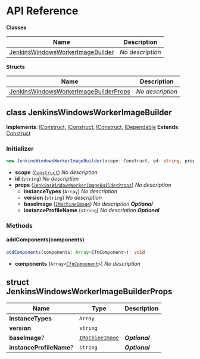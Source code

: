 # API Reference

**Classes**

Name|Description
----|-----------
[JenkinsWindowsWorkerImageBuilder](#cdk-image-builder-patterns-jenkinswindowsworkerimagebuilder)|*No description*


**Structs**

Name|Description
----|-----------
[JenkinsWindowsWorkerImageBuilderProps](#cdk-image-builder-patterns-jenkinswindowsworkerimagebuilderprops)|*No description*



## class JenkinsWindowsWorkerImageBuilder  <a id="cdk-image-builder-patterns-jenkinswindowsworkerimagebuilder"></a>



__Implements__: [IConstruct](#constructs-iconstruct), [IConstruct](#aws-cdk-core-iconstruct), [IConstruct](#constructs-iconstruct), [IDependable](#aws-cdk-core-idependable)
__Extends__: [Construct](#aws-cdk-core-construct)

### Initializer




```ts
new JenkinsWindowsWorkerImageBuilder(scope: Construct, id: string, props?: JenkinsWindowsWorkerImageBuilderProps)
```

* **scope** (<code>[Construct](#aws-cdk-core-construct)</code>)  *No description*
* **id** (<code>string</code>)  *No description*
* **props** (<code>[JenkinsWindowsWorkerImageBuilderProps](#cdk-image-builder-patterns-jenkinswindowsworkerimagebuilderprops)</code>)  *No description*
  * **instanceTypes** (<code>Array<string></code>)  *No description* 
  * **version** (<code>string</code>)  *No description* 
  * **baseImage** (<code>[IMachineImage](#aws-cdk-aws-ec2-imachineimage)</code>)  *No description* __*Optional*__
  * **instanceProfileName** (<code>string</code>)  *No description* __*Optional*__


### Methods


#### addComponents(components) <a id="cdk-image-builder-patterns-jenkinswindowsworkerimagebuilder-addcomponents"></a>



```ts
addComponents(components: Array<CfnComponent>): void
```

* **components** (<code>Array<[CfnComponent](#aws-cdk-aws-imagebuilder-cfncomponent)></code>)  *No description*






## struct JenkinsWindowsWorkerImageBuilderProps  <a id="cdk-image-builder-patterns-jenkinswindowsworkerimagebuilderprops"></a>






Name | Type | Description 
-----|------|-------------
**instanceTypes** | <code>Array<string></code> | <span></span>
**version** | <code>string</code> | <span></span>
**baseImage**? | <code>[IMachineImage](#aws-cdk-aws-ec2-imachineimage)</code> | __*Optional*__
**instanceProfileName**? | <code>string</code> | __*Optional*__




